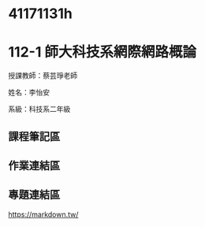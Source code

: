 # 41171131h

# 112-1 師大科技系網際網路概論
授課教師：蔡芸琤老師
 
姓名：李怡安

系級：科技系二年級

## 課程筆記區
## 作業連結區
## 專題連結區
https://markdown.tw/
